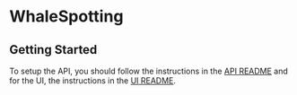 # WhaleSpotting
## Getting Started
To setup the API, you should follow the instructions in the [API README](api/README.md) and for the UI, the instructions in  the [UI README](ui/README.md).
